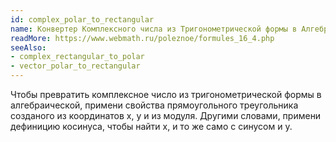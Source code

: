 ```yaml
---
id: complex_polar_to_rectangular
name: Конвертер Комплексного числа из Тригонометрической формы в Алгебраической
readMore: https://www.webmath.ru/poleznoe/formules_16_4.php
seeAlso: 
- complex_rectangular_to_polar
- vector_polar_to_rectangular
---
```


Чтобы превратить комплексное число из тригонометрической формы в алгебраической, примени свойства прямоугольного треугольника созданого из координатов x, у и из модуля. Другими словами, примени дефиницию косинуса, чтобы найти x, и то же само с синусом и у.